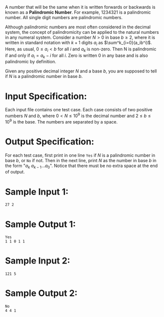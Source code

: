 A number that will be the same when it is written forwards or backwards is known as a **Palindromic Number**. For example, 1234321 is a palindromic number. All single digit numbers are palindromic numbers.

Although palindromic numbers are most often considered in the decimal system, the concept of palindromicity can be applied to the natural  numbers in any numeral system. Consider a number $N>0$ in base $b≥2$, where it is written in standard notation with $k+1$ digits $a_i$ as $\sum^k_{i=0}(a_ib^i)$. Here, as usual, $0≤a_i<b$ for all $i$ and $a_k$ is non-zero. Then N is palindromic if and only if $a_i=a_k−i$ for all $i$. Zero is written 0 in any base and is also palindromic by definition.

Given any positive decimal integer $N$ and a base $b$, you are supposed to tell if $N$ is a palindromic number in base $b$.

# Input Specification:

Each input file contains one test case. Each case consists of two positive numbers $N$ and $b$, where $0<N≤10^9$ is the decimal number and $2≤b≤10^9$ is the base. The numbers are separated by a space.

# Output Specification:

For each test case, first print in one line `Yes` if $N$ is a palindromic number in base $b$, or `No` if not. Then in the next line, print $N$ as the number in base $b$ in the form "$a_k \ a_{k−1} ... a_0$". Notice that there must be no extra space at the end of output.

# Sample Input 1:

```
27 2
```

# Sample Output 1:

```
Yes
1 1 0 1 1
```

# Sample Input 2:

```
121 5
```

# Sample Output 2:

```
No
4 4 1
```